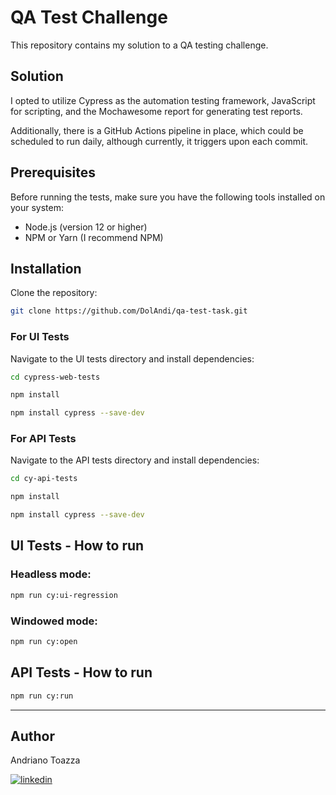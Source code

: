 # QA Test Challenge

This repository contains my solution to a QA testing challenge.

## Solution

I opted to utilize Cypress as the automation testing framework, JavaScript for scripting, and the Mochawesome report for generating test reports. 

Additionally, there is a GitHub Actions pipeline in place, which could be scheduled to run daily, although currently, it triggers upon each commit.

## Prerequisites

Before running the tests, make sure you have the following tools installed on your system:

- Node.js (version 12 or higher)
- NPM or Yarn (I recommend NPM)

## Installation

Clone the repository:
```bash
git clone https://github.com/DolAndi/qa-test-task.git
```

### For UI Tests
Navigate to the UI tests directory and install dependencies:
```bash
cd cypress-web-tests
```
```bash
npm install
```
```bash
npm install cypress --save-dev
```

### For API Tests
Navigate to the API tests directory and install dependencies:
```bash
cd cy-api-tests
```
```bash
npm install
```
```bash
npm install cypress --save-dev
```

## UI Tests - How to run 

### Headless mode:
```bash
npm run cy:ui-regression
```
### Windowed mode:
```bash
npm run cy:open
```

## API Tests - How to run 

```bash
npm run cy:run
```


---


## Author

Andriano Toazza

[![linkedin](https://img.shields.io/badge/linkedin-0A66C2?style=for-the-badge&logo=linkedin&logoColor=white)](https://www.linkedin.com/in/andriano-toazza-291077218/)

